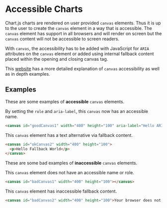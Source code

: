 # Accessible Charts

Chart.js charts are rendered on user provided `canvas` elements. Thus it is up to the user to create the `canvas` element in a way that is accessible. The `canvas` element has support in all browsers and will render on screen but the `canvas` content will not be accessible to screen readers.

With `canvas`, the accessibility has to be added with JavaScript for `ARIA` attributes on the `canvas` element or added using internal fallback content placed within the opening and closing canvas tag.

This [website](http://pauljadam.com/demos/canvas.html) has a more detailed explanation of `canvas` accessibility as well as in depth examples.

## Examples

These are some examples of **accessible** `canvas` elements.

By setting the `role` and `aria-label`, this `canvas` now has an accessible name.

```html
<canvas id="goodCanvas1" width="400" height="100" aria-label="Hello ARIA World" role="img"></canvas>
```

This `canvas` element has a text alternative via fallback content.

```html
<canvas id="okCanvas2" width="400" height="100">
  <p>Hello Fallback World</p>
</canvas>
```

These are some bad examples of **inaccessible** `canvas` elements.

This `canvas` element does not have an accessible name or role.

```html
<canvas id="badCanvas1" width="400" height="100"></canvas>
```

This `canvas` element has inaccessible fallback content.

```html
<canvas id="badCanvas2" width="400" height="100">Your browser does not support the canvas element.</canvas>
```
